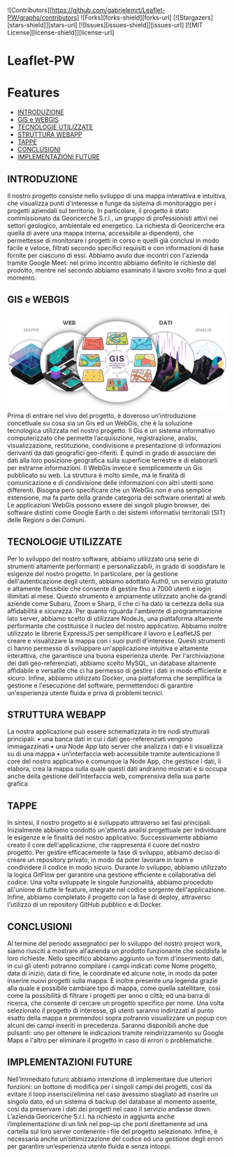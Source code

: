 ![Contributors][https://github.com/gabrielemrt/Leaflet-PW/graphs/contributors]
![Forks][forks-shield][forks-url]
[![Stargazers][stars-shield]][stars-url]
[![Issues][issues-shield]][issues-url]
[![MIT License][license-shield]][license-url]


# Leaflet-PW

# Features
-   [INTRODUZIONE](#INTRODUZIONE)
-   [GIS e WEBGIS](#GIS-e-WEBGIS)
-   [TECNOLOGIE UTILIZZATE](#TECNOLOGIE-UTILIZZATE)
-   [STRUTTURA WEBAPP](#STRUTTURA-WEBAPP)
-   [TAPPE](#TAPPE)
-   [CONCLUSIONI](#CONCLUSIONI)
-   [IMPLEMENTAZIONI FUTURE](#IMPLEMENTAZIONI-FUTURE)

## INTRODUZIONE
Il nostro progetto consiste nello sviluppo di una mappa interattiva e intuitiva, che visualizza punti d'interesse e funge da sistema di monitoraggio per i progetti aziendali sul territorio. In particolare, il progetto è stato commissionato da Georicerche S.r.l., un gruppo di professionisti attivi nei settori geologico, ambientale ed energetico. La richiesta di Georicerche era quella di avere una mappa interna, accessibile ai dipendenti, che permettesse di monitorare i progetti in corso e quelli già conclusi in modo facile e veloce, filtrati secondo specifici requisiti e con informazioni di base fornite per ciascuno di essi.
Abbiamo avuto due incontri con l'azienda tramite Google Meet: nel primo incontro abbiamo definito le richieste del prodotto, mentre nel secondo abbiamo esaminato il lavoro svolto fino a quel momento.

## GIS e WEBGIS
![Algorithm schema](./images/webgis.png)
Prima di entrare nel vivo del progetto, è doveroso un’introduzione concettuale su cosa sia un Gis ed un WebGis, che è la soluzione tecnologica utilizzata nel nostro progetto. 
Il Gis è un sistema informativo computerizzato che permette l’acquisizione, registrazione, analisi, visualizzazione, restituzione, condivisione e presentazione di informazioni derivanti da dati geografici geo-riferiti. È quindi in grado di associare dei dati alla loro posizione geografica sulla superficie terrestre e di elaborarli per estrarne informazioni. 
Il WebGis invece è semplicemente un Gis pubblicato su web. La struttura è molto simile, ma le finalità di comunicazione e di condivisione delle informazioni con altri utenti sono differenti. Bisogna però specificare che un WebGis non è una semplice estensione, ma fa parte della grande categoria dei software orientati al web. Le applicazioni WebGis possono essere dei singoli plugin browser, dei software distinti come Google Earth o dei sistemi informativi territoriali (SIT) delle Regioni o dei Comuni.

## TECNOLOGIE UTILIZZATE
Per lo sviluppo del nostro software, abbiamo utilizzato una serie di strumenti altamente performanti e personalizzabili, in grado di soddisfare le esigenze del nostro progetto. In particolare, per la gestione dell'autenticazione degli utenti, abbiamo adottato Auth0, un servizio gratuito e altamente flessibile che consente di gestire fino a 7000 utenti e login illimitati al mese. Questo strumento è ampiamente utilizzato anche da grandi aziende come Subaru, Zoom e Sharp, il che ci ha dato la certezza della sua affidabilità e sicurezza.
Per quanto riguarda l'ambiente di programmazione lato server, abbiamo scelto di utilizzare NodeJs, una piattaforma altamente performante che costituisce il nucleo del nostro applicativo. Abbiamo inoltre utilizzato le librerie ExpressJS per semplificare il lavoro e LeafletJS per creare e visualizzare la mappa con i suoi punti d'interesse. Questi strumenti ci hanno permesso di sviluppare un'applicazione intuitiva e altamente interattiva, che garantisce una buona esperienza utente.
Per l'archiviazione dei dati geo-referenziati, abbiamo scelto MySQL, un database altamente affidabile e versatile che ci ha permesso di gestire i dati in modo efficiente e sicuro. Infine, abbiamo utilizzato Docker, una piattaforma che semplifica la gestione e l'esecuzione del software, permettendoci di garantire un'esperienza utente fluida e priva di problemi tecnici.

## STRUTTURA WEBAPP
La nostra applicazione può essere schematizzata in tre nodi strutturali principali: 
•	una banca dati in cui i dati geo-referenziati vengono immagazzinati
•	una Node App lato server che analizza i dati e li visualizza su di una mappa
•	un’interfaccia web accessibile tramite autenticazione
Il core del nostro applicativo è comunque la Node App, che gestisce i dati, li elabora, crea la mappa sulla quale questi dati andranno mostrati e si occupa anche della gestione dell’interfaccia web, comprensiva della sua parte grafica.

## TAPPE
In sintesi, il nostro progetto si è sviluppato attraverso sei fasi principali. Inizialmente abbiamo condotto un'attenta analisi progettuale per individuare le esigenze e le finalità del nostro applicativo. Successivamente abbiamo creato il core dell'applicazione, che rappresenta il cuore del nostro progetto. Per gestire efficacemente la fase di sviluppo, abbiamo deciso di creare un repository privato, in modo da poter lavorare in team e condividere il codice in modo sicuro. Durante lo sviluppo, abbiamo utilizzato la logica GitFlow per garantire una gestione efficiente e collaborativa del codice. Una volta sviluppate le singole funzionalità, abbiamo proceduto all'unione di tutte le feature, integrate nel codice sorgente dell'applicazione. Infine, abbiamo completato il progetto con la fase di deploy, attraverso l'utilizzo di un repository GitHub pubblico e di Docker. 

## CONCLUSIONI
Al termine del periodo assegnatoci per lo sviluppo del nostro project work, siamo riusciti a mostrare all’azienda un prodotto funzionante che soddisfa le loro richieste. Nello specifico abbiamo aggiunto un form d'inserimento dati, in cui gli utenti potranno compilare i campi indicati come Nome progetto, data di inizio, data di fine, le coordinate ed alcune note, in modo da poter inserire nuovi progetti sulla mappa.
È inoltre presente una legenda grazie alla quale è possibile cambiare tipo di mappa, come quella satellitare, così come la possibilità di filtrare i progetti per anno o città; ed una barra di ricerca, che consente di cercare un progetto specifico per nome.
Una volta selezionato il progetto di interesse, gli utenti saranno indirizzati al punto esatto della mappa e premendoci sopra potranno visualizzare un popup con alcuni dei campi inseriti in precedenza. Saranno disponibili anche due pulsanti: uno per ottenere le indicazioni tramite reindirizzamento su Google Maps e l'altro per eliminare il progetto in caso di errori o problematiche.

## IMPLEMENTAZIONI FUTURE
Nell’immediato futuro abbiamo intenzione di implementare due ulteriori funzioni: un bottone di modifica per i singoli campi dei progetti, così da evitare il loop inserisci/elimina nel caso avessimo sbagliato ad inserire un singolo dato, ed un sistema di backup del database al momento assente, così da preservare i dati dei progetti nel caso il servizio andasse down.
L’azienda Georicerche S.r.l. ha richiesto in aggiunta anche l’implementazione di un link nel pop-up che porti direttamente ad una cartella sul loro server contenente i file del progetto selezionato.
Infine, è necessaria anche un’ottimizzazione del codice ed una gestione degli errori per garantire un’esperienza utente fluida e senza intoppi.
